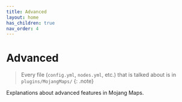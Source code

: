 ```yaml
---
title: Advanced
layout: home
has_children: true
nav_order: 4
---
```


# Advanced
> Every file (`config.yml`, `nodes.yml`, etc.) that is talked about is in `plugins/MojangMaps/`
{: .note}

Explanations about advanced features in Mojang Maps.